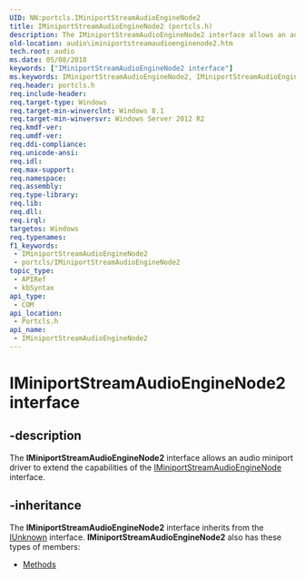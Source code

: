 ```yaml
---
UID: NN:portcls.IMiniportStreamAudioEngineNode2
title: IMiniportStreamAudioEngineNode2 (portcls.h)
description: The IMiniportStreamAudioEngineNode2 interface allows an audio miniport driver to extend the capabilities of the IMiniportStreamAudioEngineNode interface.
old-location: audio\iminiportstreamaudioenginenode2.htm
tech.root: audio
ms.date: 05/08/2018
keywords: ["IMiniportStreamAudioEngineNode2 interface"]
ms.keywords: IMiniportStreamAudioEngineNode2, IMiniportStreamAudioEngineNode2 interface [Audio Devices], IMiniportStreamAudioEngineNode2 interface [Audio Devices],described, audio.iminiportstreamaudioenginenode2, portcls/IMiniportStreamAudioEngineNode2
req.header: portcls.h
req.include-header: 
req.target-type: Windows
req.target-min-winverclnt: Windows 8.1
req.target-min-winversvr: Windows Server 2012 R2
req.kmdf-ver: 
req.umdf-ver: 
req.ddi-compliance: 
req.unicode-ansi: 
req.idl: 
req.max-support: 
req.namespace: 
req.assembly: 
req.type-library: 
req.lib: 
req.dll: 
req.irql: 
targetos: Windows
req.typenames: 
f1_keywords:
 - IMiniportStreamAudioEngineNode2
 - portcls/IMiniportStreamAudioEngineNode2
topic_type:
 - APIRef
 - kbSyntax
api_type:
 - COM
api_location:
 - Portcls.h
api_name:
 - IMiniportStreamAudioEngineNode2
---
```


# IMiniportStreamAudioEngineNode2 interface


## -description

The <b>IMiniportStreamAudioEngineNode2</b> interface allows an audio miniport driver to extend the capabilities of the <a href="/windows-hardware/drivers/ddi/portcls/nn-portcls-iminiportstreamaudioenginenode">IMiniportStreamAudioEngineNode</a> interface.

## -inheritance

The <b xmlns:loc="http://microsoft.com/wdcml/l10n">IMiniportStreamAudioEngineNode2</b> interface inherits from the <a href="/windows/win32/api/unknwn/nn-unknwn-iunknown">IUnknown</a> interface. <b>IMiniportStreamAudioEngineNode2</b> also has these types of members:
<ul>
<li><a href="/">Methods</a></li>
</ul>
